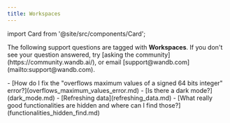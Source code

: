 ```yaml
---
title: Workspaces 
---
```

import Card from '@site/src/components/Card';

<Card className="card-light-gray">
  <p>The following support questions are tagged with <b>Workspaces</b>. If you don't see 
your question answered, try [asking the community](https://community.wandb.ai/), 
or email [support@wandb.com](mailto:support@wandb.com).</p>
</Card>
- [How do I fix the "overflows maximum values of a signed 64 bits integer" error?](overflows_maximum_values_error.md)
- [Is there a dark mode?](dark_mode.md)
- [Refreshing data](refreshing_data.md)
- [What really good functionalities are hidden and where can I find those?](functionalities_hidden_find.md)
